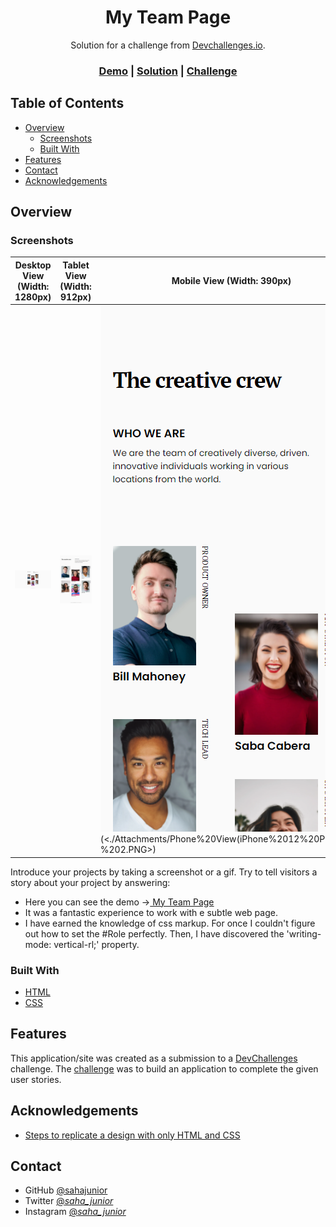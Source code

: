 <!-- Please update value in the {}  -->

<h1 align="center">My Team Page</h1>

<div align="center">
   Solution for a challenge from  <a href="http://devchallenges.io" target="_blank">Devchallenges.io</a>.
</div>

<div align="center">
  <h3>
    <a href="https://{brave-northcutt-c075b5.netlify.app/}">Demo</a>
    <span> | </span>
    <a href="https://{github.com/sahajunior/My-Team-Page}">Solution</a>
    <span> | </span>
    <a href="https://devchallenges.io/solutions/jMdihUCl4OH55bvaxYfu">Challenge</a>
  </h3>
</div>

<!-- TABLE OF CONTENTS -->

## Table of Contents

- [Overview](#overview)
  - [Screenshots](#screenshots)
  - [Built With](#built-with)
- [Features](#features)
- [Contact](#contact)
- [Acknowledgements](#acknowledgements)

<!-- OVERVIEW -->

## Overview

### Screenshots

| Desktop View (Width: 1280px)                               | Tablet View (Width: 912px)                                                             | Mobile View (Width: 390px)                                                                                                                              |
| ---------------------------------------------------------- | -------------------------------------------------------------------------------------- | ------------------------------------------------------------------------------------------------------------------------------------------------------- |
| ![Desktop View (1280px)](./Attachments/Desktop%20View.PNG) | ![Surface Pro 7 View (912px)](<./Attachments/Tablet%20View%20(Surface%20Pro%207).PNG>) | ![iPhone 12 Pro View (375px)](<./Attachments/Phone%20View(iPhone%2012%20Pro)%20-%201.PNG>)(<./Attachments/Phone%20View(iPhone%2012%20Pro)%20-%202.PNG>) |

Introduce your projects by taking a screenshot or a gif. Try to tell visitors a story about your project by answering:

- Here you can see the demo -><a href="https://{brave-northcutt-c075b5.netlify.app/}">
  My Team Page
  </a>
- It was a fantastic experience to work with e subtle web page.
- I have earned the knowledge of css markup. For once I couldn't figure out how to set the #Role perfectly. Then, I have discovered the 'writing-mode: vertical-rl;' property.

### Built With

- [HTML](https://html.com/)
- [CSS](https://www.w3.org/Style/CSS/Overview.en.html)

## Features

This application/site was created as a submission to a [DevChallenges](https://devchallenges.io/challenges) challenge. The [challenge](https://devchallenges.io/challenges/hhmesazsqgKXrTkYkt0U) was to build an application to complete the given user stories.

## Acknowledgements

- [Steps to replicate a design with only HTML and CSS](https://devchallenges-blogs.web.app/how-to-replicate-design/)

## Contact

- GitHub [@sahajunior](https://{github.com/sahajunior})
- Twitter [@_saha_junior_](https://{twitter.com/_saha_junior_})
- Instagram [@_saha_junior_](https://{instagram.com/_saha_junior_/})
